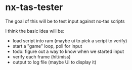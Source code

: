 # nx-tas-tester
The goal of this will be to test input against nx-tas scripts

I think the basic idea will be:
* load script into ram (maybe ui to pick a script to verify)
* start a "game" loop, poll for input
* todo: figure out a way to know when we started input
* verify each frame (hit/miss)
* output to log file (maybe UI to display it)